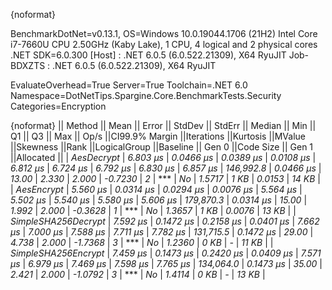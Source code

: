 {noformat}

BenchmarkDotNet=v0.13.1, OS=Windows 10.0.19044.1706 (21H2)
Intel Core i7-7660U CPU 2.50GHz (Kaby Lake), 1 CPU, 4 logical and 2 physical cores
.NET SDK=6.0.300
  [Host]     : .NET 6.0.5 (6.0.522.21309), X64 RyuJIT
  Job-BDXZTS : .NET 6.0.5 (6.0.522.21309), X64 RyuJIT

EvaluateOverhead=True  Server=True  Toolchain=.NET 6.0  
Namespace=DotNetTips.Spargine.Core.BenchmarkTests.Security  Categories=Encryption  

{noformat}
||             Method ||    Mean ||    Error ||   StdDev ||   StdErr ||  Median ||     Min ||      Q1 ||      Q3 ||     Max ||     Op/s ||CI99.9% Margin ||Iterations ||Kurtosis ||MValue ||Skewness ||Rank ||LogicalGroup ||Baseline || Gen 0 ||Code Size || Gen 1 ||Allocated ||
|          *AesDecrypt* | *6.803 μs* | *0.0466 μs* | *0.0389 μs* | *0.0108 μs* | *6.812 μs* | *6.724 μs* | *6.792 μs* | *6.830 μs* | *6.857 μs* | *146,992.8* |      *0.0466 μs* |      *13.00* |    *2.330* |  *2.000* |  *-0.7230* |    *2* |            *** |       *No* | *1.5717* |      *1 KB* | *0.0153* |     *14 KB* |
|          *AesEncrypt* | *5.560 μs* | *0.0314 μs* | *0.0294 μs* | *0.0076 μs* | *5.564 μs* | *5.502 μs* | *5.540 μs* | *5.580 μs* | *5.606 μs* | *179,870.3* |      *0.0314 μs* |      *15.00* |    *1.992* |  *2.000* |  *-0.3628* |    *1* |            *** |       *No* | *1.3657* |      *1 KB* | *0.0076* |     *13 KB* |
| *SimpleSHA256Decrypt* | *7.592 μs* | *0.1472 μs* | *0.2158 μs* | *0.0401 μs* | *7.662 μs* | *7.000 μs* | *7.588 μs* | *7.711 μs* | *7.782 μs* | *131,715.5* |      *0.1472 μs* |      *29.00* |    *4.738* |  *2.000* |  *-1.7368* |    *3* |            *** |       *No* | *1.2360* |      *0 KB* |      *-* |     *11 KB* |
| *SimpleSHA256Encrypt* | *7.459 μs* | *0.1473 μs* | *0.2420 μs* | *0.0409 μs* | *7.571 μs* | *6.979 μs* | *7.469 μs* | *7.598 μs* | *7.765 μs* | *134,064.0* |      *0.1473 μs* |      *35.00* |    *2.421* |  *2.000* |  *-1.0792* |    *3* |            *** |       *No* | *1.4114* |      *0 KB* |      *-* |     *13 KB* |
